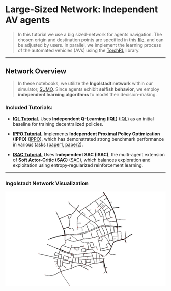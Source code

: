 # Large-Sized Network: Independent AV agents

> In this tutorial we use a big sized-network for agents navigation. The chosen origin and destination points are specified in this [file](https://github.com/COeXISTENCE-PROJECT/RouteRL/blob/main/routerl/networks/default_ods.json), and  can be adjusted by users. In parallel, we implement the learning process of the automated vehicles (AVs) using the [TorchRL](https://github.com/pytorch/rl) library.

---

## Network Overview

> In these notebooks, we utilize the **Ingolstadt network** within our simulator, [SUMO](https://eclipse.dev/sumo/). Since agents exhibit **selfish behavior**, we employ **independent learning algorithms** to model their decision-making.

### Included Tutorials:

- **[IQL Tutorial.](https://github.com/COeXISTENCE-PROJECT/RouteRL/blob/main/tutorials/3_BiggerNetwork_IndependentAgents/iql_mutation.ipynb)** Uses **Independent Q-Learning (IQL)** ([IQL](https://web.media.mit.edu/~cynthiab/Readings/tan-MAS-reinfLearn.pdf)) as an initial baseline for training decentralized policies.

- **[IPPO Tutorial.](https://github.com/COeXISTENCE-PROJECT/RouteRL/blob/main/tutorials/3_BiggerNetwork_IndependentAgents/mappo_ippo_mutation.ipynb)** Implements **Independent Proximal Policy Optimization (IPPO)** ([IPPO](https://arxiv.org/pdf/2011.09533)), which has demonstrated strong benchmark performance in various tasks ([paper1](https://arxiv.org/abs/2103.01955), [paper2](https://arxiv.org/abs/2006.07869)).

- **[ISAC Tutorial.](https://github.com/COeXISTENCE-PROJECT/RouteRL/blob/main/tutorials/3_BiggerNetwork_IndependentAgents/sac_mutation.ipynb)** Uses **Independent SAC (ISAC)**, the multi-agent extension of **Soft Actor-Critic (SAC)** ([SAC](https://arxiv.org/abs/1801.01290)), which balances exploration and exploitation using entropy-regularized reinforcement learning.

---

### Ingolstadt Network Visualization
<p align="center">
  <img src="plots_saved/ingolstadt.png" alt="Ingolstadt network" width="700"/>
</p>
